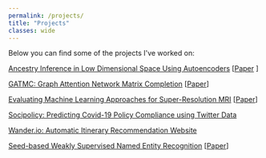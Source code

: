 ```yaml
---
permalink: /projects/
title: "Projects"
classes: wide
---
```


Below you can find some of the projects I've worked on:

[Ancestry Inference in Low Dimensional Space Using Autoencoders](https://github.com/jsicheng/autoencoder-ancestry-inference) \[[Paper](https://github.com/jsicheng/autoencoder-ancestry-inference/blob/main/Ancestry%20Inference%20in%20Low%20Dimensional%20Space%20Using%20Autoencoders.pdf) \]

[GATMC: Graph Attention Network Matrix Completion](https://github.com/jsicheng/gatmc) \[[Paper](https://github.com/jsicheng/gatmc/blob/master/GATMC%20-%20Graph%20Attention%20Matrix%20Completion.pdf)\]

[Evaluating Machine Learning Approaches for Super-Resolution MRI](https://github.com/jsicheng/mri-superresolution) \[[Paper](https://github.com/jsicheng/mri-superresolution/blob/fix-bicubic/Evaluating%20Machine%20Learning%20Approaches%20for%20Super-Resolution%20MRI.pdf)\]

[Socipolicy: Predicting Covid-19 Policy Compliance using Twitter Data](https://github.com/jsicheng/socipolicy)

[Wander.io: Automatic Itinerary Recommendation Website](https://github.com/jsicheng/Wander.io)

[Seed-based Weakly Supervised Named Entity Recognition](https://github.com/jsicheng/CS245-Project-1) \[[Paper](https://docs.google.com/document/d/1pr46og6OUH0CtA1EeRPMzR8dtxmElRWcpTtwErppqCU/edit?usp=sharing)\]